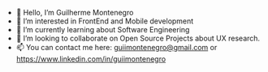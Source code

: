 - 👋 Hello, I’m Guilherme Montenegro
- 👀 I’m interested in FrontEnd and Mobile development
- 🌱 I’m currently learning about Software Engineering
- 💞️ I’m looking to collaborate on Open Source Projects about UX research.
- 📫 You can contact me here: guiimontenegro@gmail.com 
or https://www.linkedin.com/in/guiimontenegro
